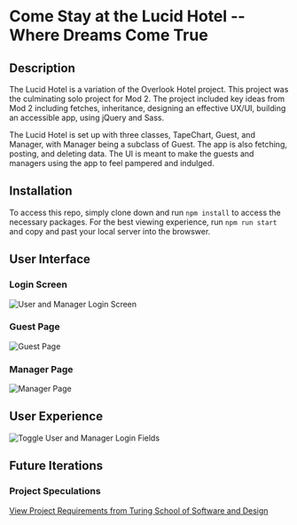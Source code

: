 # Come Stay at the Lucid Hotel -- Where Dreams Come True

## Description

The Lucid Hotel is a variation of the Overlook Hotel project.  This project was the culminating solo project for Mod 2.  The project included key ideas from Mod 2 including fetches, inheritance, designing an effective UX/UI, building an accessible app, using jQuery and Sass.

The Lucid Hotel is set up with three classes, TapeChart, Guest, and Manager, with Manager being a subclass of Guest.  The app is also fetching, posting, and deleting data.  The UI is meant to make the guests and managers using the app to feel pampered and indulged.

## Installation

To access this repo, simply clone down and run `npm install` to access the necessary packages.  For the best viewing experience, run `npm run start` and copy and past your local server into the browswer.

## User Interface
### Login Screen
![User and Manager Login Screen](https://imgur.com/vTYygfV.png)

### Guest Page
![Guest Page](https://imgur.com/qFq4TfE.png)

### Manager Page
![Manager Page](https://imgur.com/wPe9Tn6.png)

## User Experience
![Toggle User and Manager Login Fields](https://imgur.com/DBXWw4k.gif)

## Future Iterations 

### Project Speculations
[View Project Requirements from Turing School of Software and Design](https://frontend.turing.io/projects/overlook.html)
